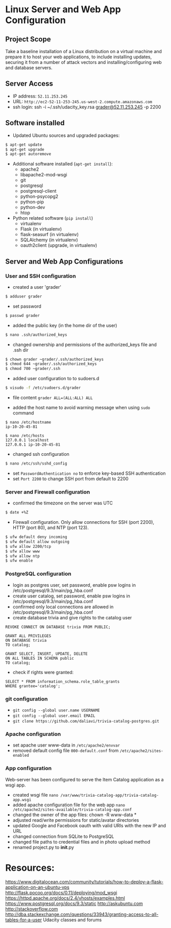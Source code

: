 # Linux Server and Web App Configuration
## Project Scope
Take a baseline installation of a Linux distribution on a virtual 
machine and prepare it to host your web applications, to include installing updates, 
securing it from a number of attack vectors and installing/configuring web and database servers.

## Server Access
- IP address: `52.11.253.245`
- URL: `http://ec2-52-11-253-245.us-west-2.compute.amazonaws.com`
- ssh login: ssh -i ~/.ssh/udacity_key.rsa grader@52.11.253.245 -p 2200

## Software installed
- Updated Ubuntu sources and upgraded packages:
```sh
$ apt-get update
$ apt-get upgrade
$ apt-get autoremove
```

- Additional software installed (`apt-get install`):
    - apache2
    - libapache2-mod-wsgi
    - git
    - postgresql
    - postgresql-client
    - python-psycopg2
    - python-pip 
    - python-dev
    - htop
- Python related software (`pip install`)
    - virtualenv 
    - Flask (in virtualenv)
    - flask-seasurf (in virtualenv)
    - SQLAlchemy (in virtualenv)
    - oauth2client (upgrade, in virtualenv)


## Server and Web App Configurations 


### User and SSH configuration
- created a user 'grader'
```sh
$ adduser grader
```
- set password
```sh
$ passwd grader
```
- added the public key (in the home dir of the user)
```sh
$ nano .ssh/authorized_keys
```
- changed ownership and permissions of the authorized_keys file and .ssh dir
```sh
$ chown grader ~grader/.ssh/authorized_keys 
$ chmod 644 ~grader/.ssh/authorized_keys 
$ chmod 700 ~grader/.ssh
```
- added user configuration to to sudoers.d 
```sh
$ visudo -f /etc/sudoers.d/grader 
```
 - file content `grader ALL=(ALL:ALL) ALL`

- added the host name to avoid warning message when using `sudo` command
```
$ nano /etc/hostname
ip-10-20-45-81
```

```
$ nano /etc/hosts
127.0.0.1 localhost
127.0.0.1 ip-10-20-45-81
```

- changed ssh configuration
```sh
$ nano /etc/ssh/sshd_config
```

   - set `PasswordAuthentication no` to enforce key-based SSH authentication
   - set `Port 2200` to change SSH port from default to 2200


### Server and Firewall configuration
- confirmed the timezone on the server was UTC
```sh
$ date +%Z
```
- Firewall configuration. Only allow connections for SSH (port 2200), HTTP (port 80), and NTP (port 123).
```sh
$ ufw default deny incoming
$ ufw default allow outgoing
$ ufw allow 2200/tcp
$ ufw allow www
$ ufw allow ntp
$ ufw enable
```

### PostgreSQL configuration
- login as postgres user, set password, enable psw logins in /etc/postgresql/9.3/main/pg_hba.conf
- create user catalog, set password, enable psw logins in /etc/postgresql/9.3/main/pg_hba.conf
- confirmed only local connections are allowed in /etc/postgresql/9.3/main/pg_hba.conf
- create database trivia and give rights to the catalog user
```
REVOKE CONNECT ON DATABASE trivia FROM PUBLIC;
```
```
GRANT ALL PRIVILEGES
ON DATABASE trivia
TO catalog;
```
```
GRANT SELECT, INSERT, UPDATE, DELETE
ON ALL TABLES IN SCHEMA public
TO catalog;
```

- check if rights were granted:
```
SELECT * FROM information_schema.role_table_grants
WHERE grantee='catalog';
```


### git configuration
- ```git config --global user.name USERNAME```
- ```git config --global user.email EMAIL```
- ```git clone https://github.com/daliavi/trivia-catalog-postgres.git```

### Apache configuration
- set apache user www-data in `/etc/apache2/envvar`
- removed default config file `000-default.conf` from `/etc/apache2/sites-enabled`

### App configuration 
Web-server has been configured to serve the Item Catalog application as a wsgi app.
- created wsgi file `nano /var/www/trivia-catalog-app/trivia-catalog-app.wsgi`
- added apache configuration file for the web app `nano /etc/apache2/sites-available/trivia-catalog-app.conf`
- changed the owner of the app files: chown -R www-data *
- adjusted read/write permissions for static/avatar directories
- updated Google and Facebook oauth with valid URIs with the new IP and URL
- changed connection from SQLite to PostgreSQL
- changed file paths to credential files and in photo upload method
- renamed project.py to __init__.py


# Resources:
https://www.digitalocean.com/community/tutorials/how-to-deploy-a-flask-application-on-an-ubuntu-vps
http://flask.pocoo.org/docs/0.11/deploying/mod_wsgi
https://httpd.apache.org/docs/2.4/vhosts/examples.html
https://www.postgresql.org/docs/9.3/static
http://askubuntu.com
http://stackoverflow.com
http://dba.stackexchange.com/questions/33943/granting-access-to-all-tables-for-a-user
Udacity classes and forums

